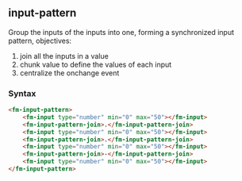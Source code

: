 ## input-pattern

Group the inputs of the inputs into one, forming a synchronized input pattern, objectives:

1. join all the inputs in a value
2. chunk value to define the values of each input
3. centralize the onchange event

### Syntax

```html
<fm-input-pattern>
    <fm-input type="number" min="0" max="50"></fm-input>
    <fm-input-pattern-join>.</fm-input-pattern-join>
    <fm-input type="number" min="0" max="50"></fm-input>
    <fm-input-pattern-join>.</fm-input-pattern-join>
    <fm-input type="number" min="0" max="50"></fm-input>
    <fm-input-pattern-join>-</fm-input-pattern-join>
    <fm-input type="number" min="0" max="50"></fm-input>
</fm-input-pattern>
```
